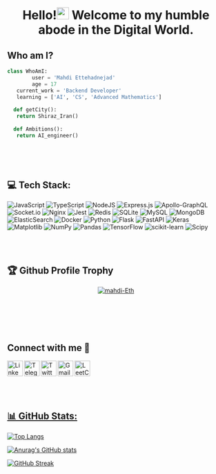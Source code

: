 <h1 align="center">Hello!<a href="#"><img src="https://media.giphy.com/media/hvRJCLFzcasrR4ia7z/giphy.gif" width="28px" height="28px"></a> Welcome to my humble abode in the Digital World.</h1> 

  ## Who am I?
 ```python
class WhoAmI:
	     user = 'Mahdi Ettehadnejad'
         age = 17
   	current_work = 'Backend Developer'
   	learning = ['AI', 'CS', 'Advanced Mathematics']
   
   def getCity():
   	return Shiraz_Iran()
   
   def Ambitions():
   	return AI_engineer()
	
 ```
 
 

<br/>
<br/>


## 💻 Tech Stack:
![JavaScript](https://img.shields.io/badge/javascript-%23323330.svg?style=flat&logo=javascript&logoColor=%23F7DF1E) 
![TypeScript](https://img.shields.io/badge/typescript-%23007ACC.svg?style=flat&logo=typescript&logoColor=white)
![NodeJS](https://img.shields.io/badge/node.js-6DA55F?style=flat&logo=node.js&logoColor=white)
![Express.js](https://img.shields.io/badge/express.js-%23404d59.svg?style=flat&logo=express&logoColor=%2361DAFB) 
![Apollo-GraphQL](https://img.shields.io/badge/-ApolloGraphQL-311C87?style=flat&logo=apollo-graphql)
![Socket.io](https://img.shields.io/badge/Socket.io-black?style=flat&logo=socket.io&badgeColor=010101) 
![Nginx](https://img.shields.io/badge/nginx-%23009639.svg?style=flat&logo=nginx&logoColor=white) 
![Jest](https://img.shields.io/badge/jest-%230A0FFF.svg?style=flat&logo=jest&logoColor=orange) 
![Redis](https://img.shields.io/badge/redis-%23DD0031.svg?style=flat&logo=redis&logoColor=white)
![SQLite](https://img.shields.io/badge/sqlite-%2307405e.svg?style=flat&logo=sqlite&logoColor=white)
![MySQL](https://img.shields.io/badge/mysql-%2300000f.svg?style=flat&logo=mysql&logoColor=white) 
![MongoDB](https://img.shields.io/badge/MongoDB-%234ea94b.svg?style=flat&logo=mongodb&logoColor=white)
![ElasticSearch](https://img.shields.io/badge/-ElasticSearch-005571?style=flat&logo=elasticsearch)
![Docker](https://img.shields.io/badge/docker-%230db7ed.svg?style=flat&logo=docker&logoColor=white) 
![Python](https://img.shields.io/badge/python-3670A0?style=flat&logo=python&logoColor=ffdd54)
![Flask](https://img.shields.io/badge/flask-%23000.svg?style=flat&logo=flask&logoColor=white)
![FastAPI](https://img.shields.io/badge/FastAPI-005571?style=flat&logo=fastapi) 
![Keras](https://img.shields.io/badge/Keras-%23D00000.svg?style=flat&logo=Keras&logoColor=white)
![Matplotlib](https://img.shields.io/badge/Matplotlib-%23ffffff.svg?style=flat&logo=Matplotlib&logoColor=black) 
![NumPy](https://img.shields.io/badge/numpy-%23013243.svg?style=flat&logo=numpy&logoColor=white) 
![Pandas](https://img.shields.io/badge/pandas-%23150458.svg?style=flat&logo=pandas&logoColor=white) 
![TensorFlow](https://img.shields.io/badge/TensorFlow-%23FF6F00.svg?style=flat&logo=TensorFlow&logoColor=white)
![scikit-learn](https://img.shields.io/badge/scikit--learn-%23F7931E.svg?style=flat&logo=scikit-learn&logoColor=white)
![Scipy](https://img.shields.io/badge/SciPy-%230C55A5.svg?style=flat&logo=scipy&logoColor=%white)

<br/>
<br/>

## 🏆 Github Profile Trophy 
<p align="center"> <a href="https://github.com/ryo-ma/github-profile-trophy"><img src="https://github-profile-trophy.vercel.app/?username=mahdi-Eth&column=6&theme=radical&margin-w=15&margin-h=15" alt="mahdi-Eth" /></a></p>

<br/>
<br/>

<!--
## Programming Languages And Technologies I use 👇
<a title="Python" href="https://www.python.org/"><img src='https://cdn.jsdelivr.net/gh/devicons/devicon/icons/python/python-original.svg' heigth='30' width='33'/></a>
            <a title="TensorFlow" href="https://www.tensorflow.org/">
                <img
                    className="bg-_gray p-3 h-14 w-14"
                    alt="Programming language logo"
                    src="https://cdn.jsdelivr.net/gh/devicons/devicon/icons/tensorflow/tensorflow-original.svg"
                    heigth='30' width='33'
                />
            </a>
<a title="Scikit-learn" href="https://scikit-learn.org/"> <img src="https://upload.wikimedia.org/wikipedia/commons/0/05/Scikit_learn_logo_small.svg" heigth='30' width='33'/> </a>
<a title='Numpy' href='https://numpy.org/'><img src="https://cdn.jsdelivr.net/gh/devicons/devicon/icons/numpy/numpy-original.svg" heigth='30' width='33'/></a>
<a title='Pandas' href='https://pandas.pydata.org/'><img src="https://cdn.jsdelivr.net/gh/devicons/devicon/icons/pandas/pandas-original.svg" heigth='30' width='33'/></a>
<a title="JavaScript" href="https://www.javascript.com/"><img src='https://cdn.jsdelivr.net/gh/devicons/devicon/icons/javascript/javascript-original.svg'  heigth='30' width='33'/></a>
<a title="Git" href="https://git-scm.com/"><img src ='https://cdn.jsdelivr.net/gh/devicons/devicon/icons/git/git-original.svg'  heigth='30' width='33'/></a>
<a title='Mongodb' href='https://www.mongodb.com/'><img src="https://cdn.jsdelivr.net/gh/devicons/devicon/icons/mongodb/mongodb-original.svg" heigth='30' width='33'/></a>
<a title='SQLite' href='https://www.sqlite.org/'><img src="https://cdn.jsdelivr.net/gh/devicons/devicon/icons/sqlite/sqlite-original.svg" heigth='30' width='33'/></a>
<a title='MySQL' href='https://www.mysql.com/'><img src="https://cdn.jsdelivr.net/gh/devicons/devicon/icons/mysql/mysql-original.svg" heigth='30' width='33'/></a>
<a title='PostgreSQL' href='https://www.postgresql.org/'><img src="https://cdn.jsdelivr.net/gh/devicons/devicon/icons/postgresql/postgresql-original.svg" heigth='30' width='33'/></a>
<a title='Redis' href='https://developer.redis.com/howtos/quick-start/'><img src="https://cdn.jsdelivr.net/gh/devicons/devicon/icons/redis/redis-original.svg" heigth='30' width='33'/></a>
<a title='Nodejs' href='https://www.nodejs.org/'><img src="https://cdn.jsdelivr.net/gh/devicons/devicon/icons/nodejs/nodejs-original.svg" heigth='30' width='33'/></a>
<a title='Expressjs' href='https://expressjs.com/'><img src="https://cdn.jsdelivr.net/gh/devicons/devicon/icons/express/express-original.svg" heigth='30' width='33'/></a>
<a title='Flask' href='https://flask.palletsprojects.com/'><img src="https://cdn.jsdelivr.net/gh/devicons/devicon/icons/flask/flask-original.svg" heigth='30' width='33'/></a>
<a title='TypeScript' href='https://www.typescriptlang.org/'><img src="https://cdn.jsdelivr.net/gh/devicons/devicon/icons/typescript/typescript-original.svg" heigth='30' width='33'/></a>
<a title='GraphQL' href='https://graphql.org'><img src="https://cdn.jsdelivr.net/gh/devicons/devicon/icons/graphql/graphql-plain.svg" heigth='30' width='33'/></a>
<a title='SocketIO' href='https://socket.io/'><img src="https://cdn.jsdelivr.net/gh/devicons/devicon/icons/socketio/socketio-original.svg" heigth='30' width='33'/></a>
<a title='Docker' href='https://www.docker.com/'><img src="https://cdn.jsdelivr.net/gh/devicons/devicon/icons/docker/docker-original.svg" heigth='30' width='33'/></a>
<a title='Jupyter' href='https://jupyter.org/'><img src="https://cdn.jsdelivr.net/gh/devicons/devicon/icons/jupyter/jupyter-original-wordmark.svg" heigth='30' width='33'/></a>
-->

<br/>
<br/>

## Connect with me 🔭

<a href="https://www.linkedin.com/in/mahdi-ettehadnejad-86a0b323a/"><img align="left" alt="LinkedIn" width="36px" src="https://user-images.githubusercontent.com/99660553/225256493-e9b67f2a-b6a5-4b69-a3a5-ec9e2699d713.png" /></a>
<a href="https://t.me/mahdi_eth7895"><img align="left" alt="Telegram" width="36px" src="https://user-images.githubusercontent.com/99660553/225257690-c81f23a0-b345-4237-94bf-1aae938494d8.png" /></a>
<a href="https://twitter.com/MahdiEttehad"><img align="left" alt="Twitter" width="36px" src="https://user-images.githubusercontent.com/99660553/225258675-6fd10281-6902-4ff7-a819-d69b3e312653.png" /></a>
<a href="mailto:mahdi.ettehad85@gmail.com"><img align="left" alt="Gmail" width="36px" src="https://user-images.githubusercontent.com/99660553/225258851-2d990bdd-544c-42d7-b638-7b74e5736e3b.png" /></a>
<a href="https://leetcode.com/mahdi-Eth/"><img align="left" alt="LeetCode" width="36px" src="https://img.icons8.com/?size=512&id=9L16NypUzu38&format=png" /></a>

<br/>
<br/>
<br/>
<br/>
<br/>
	
<a href="#">
	
## 📊 GitHub Stats:

![Top Langs](https://github-readme-stats.vercel.app/api/top-langs/?username=mahdi-Eth&layout=compact&langs_count=80&theme=radical)
	
![Anurag's GitHub stats](https://github-readme-stats.vercel.app/api?username=mahdi-Eth&show_icons=true&theme=radical)
	
![GitHub Streak](https://streak-stats.demolab.com?user=mahdi-Eth&theme=radical)
	
<a/>





<!--
**mahdi-Eth/mahdi-Eth** is a ✨ _special_ ✨ repository because its `README.md` (this file) appears on your GitHub profile.

Here are some ideas to get you started:


- 🔭 I’m currently working on ...
- 🌱 I’m currently learning ...
- 👯 I’m looking to collaborate on ...
- 🤔 I’m looking for help with ...
- 💬 Ask me about ...
- 📫 How to reach me: ...
- 😄 Pronouns: ...
- ⚡ Fun fact: ...
-->
